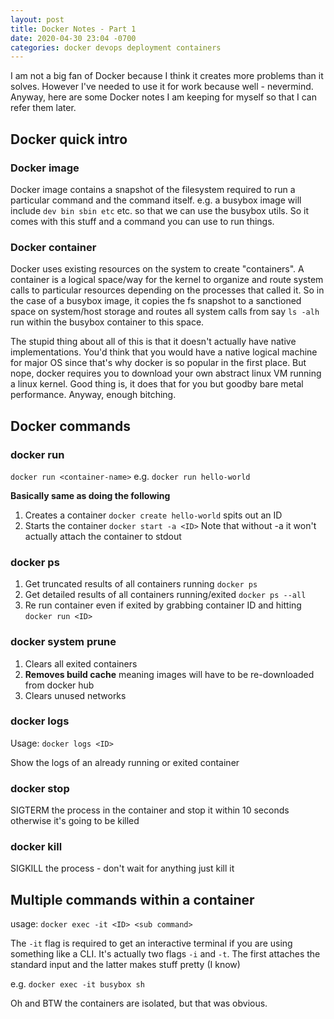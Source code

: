 ```yaml
---
layout: post
title: Docker Notes - Part 1
date: 2020-04-30 23:04 -0700
categories: docker devops deployment containers
---
```


I am not a big fan of Docker because I think it creates more problems than it solves. However I've needed to use it for work because well - nevermind. Anyway, here are some Docker notes I am keeping for myself so that I can refer them later.


## Docker quick intro

### Docker image
Docker image contains a snapshot of the filesystem required to run a particular command and the command itself. e.g. a busybox image will include `dev bin sbin etc` etc. so that we can use the busybox utils. So it comes with this stuff and a command you can use to run things.

### Docker container
Docker uses existing resources on the system to create "containers". A container is a logical space/way for the kernel to organize and route system calls to particular resources depending on the processes that called it. So in the case of a busybox image, it copies the fs snapshot to a sanctioned space on system/host storage and routes all system calls from say `ls -alh` run within the busybox container to this space. 

The stupid thing about all of this is that it doesn't actually have native implementations. You'd think that you would have a native logical machine for major OS since that's why docker is so popular in the first place. But nope, docker requires you to download your own abstract linux VM running a linux kernel. Good thing is, it does that for you but goodby bare metal performance. Anyway, enough bitching.


## Docker commands

### docker run

`docker run <container-name>`
e.g. `docker run hello-world`

**Basically same as doing the following**

1. Creates a container `docker create hello-world` spits out an ID
2. Starts the container `docker start -a <ID>` Note that without -a it won't actually attach the container to stdout

### docker ps

1. Get truncated results of all containers running `docker ps`
2. Get detailed results of all containers running/exited `docker ps --all`
3. Re run container even if exited by grabbing container ID and hitting `docker run <ID>`


### docker system prune

1. Clears all exited containers
2. **Removes build cache** meaning images will have to be re-downloaded from docker hub
3. Clears unused networks


### docker logs

Usage: `docker logs <ID>`

Show the logs of an already running or exited container

### docker stop

SIGTERM the process in the container and stop it within 10 seconds otherwise it's going to be killed

### docker kill

SIGKILL the process - don't wait for anything just kill it


## Multiple commands within a container

usage: `docker exec -it <ID> <sub command>`

The `-it` flag is required to get an interactive terminal if you are using something like a CLI. It's actually two flags `-i` and `-t`. The first attaches the standard input and the latter makes stuff pretty (I know)

e.g. `docker exec -it busybox sh`

Oh and BTW the containers are isolated, but that was obvious.